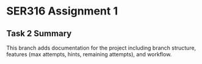 # SER316 Assignment 1

## Task 2 Summary

This branch adds documentation for the project including branch structure, features (max attempts, hints, remaining attempts), and workflow.


